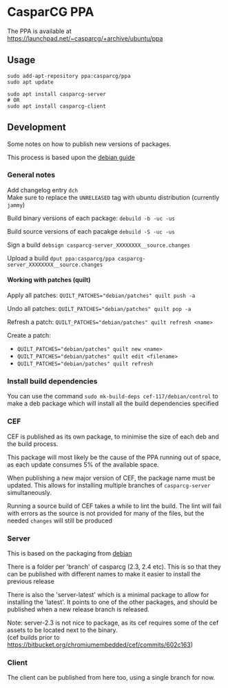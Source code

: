 # CasparCG PPA

The PPA is available at https://launchpad.net/~casparcg/+archive/ubuntu/ppa

## Usage

```
sudo add-apt-repository ppa:casparcg/ppa
sudo apt update

sudo apt install casparcg-server
# OR
sudo apt install casparcg-client
```

## Development

Some notes on how to publish new versions of packages.

This process is based upon the [debian guide](https://wiki.debian.org/BuildingTutorial)

### General notes

Add changelog entry `dch`  
Make sure to replace the `UNRELEASED` tag with ubuntu distribution (currently `jammy`)

Build binary versions of each package: `debuild -b -uc -us`

Build source versions of each pacakge `debuild -S -uc -us`

Sign a build `debsign casparcg-server_XXXXXXXX__source.changes`

Upload a build `dput ppa:casparcg/ppa casparcg-server_XXXXXXXX__source.changes`

#### Working with patches (quilt)

Apply all patches: `QUILT_PATCHES="debian/patches" quilt push -a`

Undo all patches: `QUILT_PATCHES="debian/patches" quilt pop -a`

Refresh a patch: `QUILT_PATCHES="debian/patches" quilt refresh <name>`

Create a patch:
* `QUILT_PATCHES="debian/patches" quilt new <name>`
* `QUILT_PATCHES="debian/patches" quilt edit <filename>`
* `QUILT_PATCHES="debian/patches" quilt refresh`

### Install build dependencies

You can use the command `sudo mk-build-deps cef-117/debian/control` to make a deb package which will install all the build dependencies specified

### CEF

CEF is published as its own package, to minimise the size of each deb and the build process.

This package will most likely be the cause of the PPA running out of space, as each update consumes 5% of the available space.

When publishing a new major version of CEF, the package name must be updated. This allows for installing multiple branches of `casparcg-server` simultaneously.

Running a source build of CEF takes a while to lint the build. The lint will fail with errors as the source is not provided for many of the files, but the needed `changes` will still be produced

### Server

This is based on the packaging from [debian](https://salsa.debian.org/multimedia-team/casparcg-server)

There is a folder per 'branch' of casparcg (2.3, 2.4 etc). This is so that they can be published with different names to make it easier to install the previous release

There is also the 'server-latest' which is a minimal package to allow for installing the 'latest'. It points to one of the other packages, and should be published when a new release branch is released.

Note: server-2.3 is not nice to package, as its cef requires some of the cef assets to be located next to the binary.  
(cef builds prior to https://bitbucket.org/chromiumembedded/cef/commits/602c163)

### Client

The client can be published from here too, using a single branch for now.
